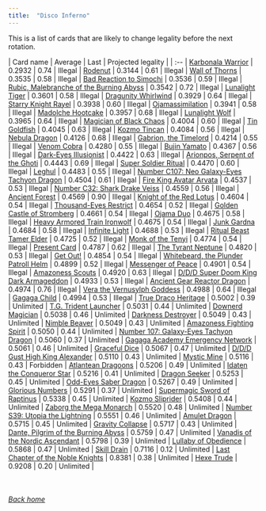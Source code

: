 ```yaml
---
title:  "Disco Inferno"
---
```


This is a list of cards that are likely to change legality before the next rotation.

| Card name | Average | Last | Projected legality |
| :-- |
[Karbonala Warrior](https://db.ygoprodeck.com/card/?search=Karbonala%20Warrior) | 0.2932 | 0.74 | Illegal |
[Rodenut](https://db.ygoprodeck.com/card/?search=Rodenut) | 0.3144 | 0.61 | Illegal |
[Wall of Thorns](https://db.ygoprodeck.com/card/?search=Wall%20of%20Thorns) | 0.3535 | 0.58 | Illegal |
[Bad Reaction to Simochi](https://db.ygoprodeck.com/card/?search=Bad%20Reaction%20to%20Simochi) | 0.3536 | 0.59 | Illegal |
[Rubic, Malebranche of the Burning Abyss](https://db.ygoprodeck.com/card/?search=Rubic,%20Malebranche%20of%20the%20Burning%20Abyss) | 0.3542 | 0.72 | Illegal |
[Lunalight Tiger](https://db.ygoprodeck.com/card/?search=Lunalight%20Tiger) | 0.3601 | 0.58 | Illegal |
[Dragunity Whirlwind](https://db.ygoprodeck.com/card/?search=Dragunity%20Whirlwind) | 0.3929 | 0.64 | Illegal |
[Starry Knight Rayel](https://db.ygoprodeck.com/card/?search=Starry%20Knight%20Rayel) | 0.3938 | 0.60 | Illegal |
[Ojamassimilation](https://db.ygoprodeck.com/card/?search=Ojamassimilation) | 0.3941 | 0.58 | Illegal |
[Madolche Hootcake](https://db.ygoprodeck.com/card/?search=Madolche%20Hootcake) | 0.3957 | 0.68 | Illegal |
[Lunalight Wolf](https://db.ygoprodeck.com/card/?search=Lunalight%20Wolf) | 0.3965 | 0.64 | Illegal |
[Magician of Black Chaos](https://db.ygoprodeck.com/card/?search=Magician%20of%20Black%20Chaos) | 0.4004 | 0.60 | Illegal |
[Tin Goldfish](https://db.ygoprodeck.com/card/?search=Tin%20Goldfish) | 0.4045 | 0.63 | Illegal |
[Kozmo Tincan](https://db.ygoprodeck.com/card/?search=Kozmo%20Tincan) | 0.4084 | 0.56 | Illegal |
[Nebula Dragon](https://db.ygoprodeck.com/card/?search=Nebula%20Dragon) | 0.4126 | 0.68 | Illegal |
[Gabrion, the Timelord](https://db.ygoprodeck.com/card/?search=Gabrion,%20the%20Timelord) | 0.4214 | 0.55 | Illegal |
[Venom Cobra](https://db.ygoprodeck.com/card/?search=Venom%20Cobra) | 0.4280 | 0.55 | Illegal |
[Bujin Yamato](https://db.ygoprodeck.com/card/?search=Bujin%20Yamato) | 0.4367 | 0.56 | Illegal |
[Dark-Eyes Illusionist](https://db.ygoprodeck.com/card/?search=Dark-Eyes%20Illusionist) | 0.4422 | 0.63 | Illegal |
[Arionpos, Serpent of the Ghoti](https://db.ygoprodeck.com/card/?search=Arionpos,%20Serpent%20of%20the%20Ghoti) | 0.4443 | 0.69 | Illegal |
[Super Soldier Ritual](https://db.ygoprodeck.com/card/?search=Super%20Soldier%20Ritual) | 0.4470 | 0.60 | Illegal |
[Leghul](https://db.ygoprodeck.com/card/?search=Leghul) | 0.4483 | 0.55 | Illegal |
[Number C107: Neo Galaxy-Eyes Tachyon Dragon](https://db.ygoprodeck.com/card/?search=Number%20C107:%20Neo%20Galaxy-Eyes%20Tachyon%20Dragon) | 0.4504 | 0.61 | Illegal |
[Fire King Avatar Arvata](https://db.ygoprodeck.com/card/?search=Fire%20King%20Avatar%20Arvata) | 0.4537 | 0.53 | Illegal |
[Number C32: Shark Drake Veiss](https://db.ygoprodeck.com/card/?search=Number%20C32:%20Shark%20Drake%20Veiss) | 0.4559 | 0.56 | Illegal |
[Ancient Forest](https://db.ygoprodeck.com/card/?search=Ancient%20Forest) | 0.4569 | 0.90 | Illegal |
[Knight of the Red Lotus](https://db.ygoprodeck.com/card/?search=Knight%20of%20the%20Red%20Lotus) | 0.4604 | 0.54 | Illegal |
[Thousand-Eyes Restrict](https://db.ygoprodeck.com/card/?search=Thousand-Eyes%20Restrict) | 0.4654 | 0.52 | Illegal |
[Golden Castle of Stromberg](https://db.ygoprodeck.com/card/?search=Golden%20Castle%20of%20Stromberg) | 0.4661 | 0.54 | Illegal |
[Ojama Duo](https://db.ygoprodeck.com/card/?search=Ojama%20Duo) | 0.4675 | 0.58 | Illegal |
[Heavy Armored Train Ironwolf](https://db.ygoprodeck.com/card/?search=Heavy%20Armored%20Train%20Ironwolf) | 0.4675 | 0.54 | Illegal |
[Junk Gardna](https://db.ygoprodeck.com/card/?search=Junk%20Gardna) | 0.4684 | 0.58 | Illegal |
[Infinite Light](https://db.ygoprodeck.com/card/?search=Infinite%20Light) | 0.4688 | 0.53 | Illegal |
[Ritual Beast Tamer Elder](https://db.ygoprodeck.com/card/?search=Ritual%20Beast%20Tamer%20Elder) | 0.4725 | 0.52 | Illegal |
[Monk of the Tenyi](https://db.ygoprodeck.com/card/?search=Monk%20of%20the%20Tenyi) | 0.4774 | 0.54 | Illegal |
[Present Card](https://db.ygoprodeck.com/card/?search=Present%20Card) | 0.4787 | 0.62 | Illegal |
[The Tyrant Neptune](https://db.ygoprodeck.com/card/?search=The%20Tyrant%20Neptune) | 0.4820 | 0.53 | Illegal |
[Get Out!](https://db.ygoprodeck.com/card/?search=Get%20Out!) | 0.4854 | 0.54 | Illegal |
[Whitebeard, the Plunder Patroll Helm](https://db.ygoprodeck.com/card/?search=Whitebeard,%20the%20Plunder%20Patroll%20Helm) | 0.4899 | 0.52 | Illegal |
[Messenger of Peace](https://db.ygoprodeck.com/card/?search=Messenger%20of%20Peace) | 0.4901 | 0.54 | Illegal |
[Amazoness Scouts](https://db.ygoprodeck.com/card/?search=Amazoness%20Scouts) | 0.4920 | 0.63 | Illegal |
[D/D/D Super Doom King Dark Armageddon](https://db.ygoprodeck.com/card/?search=D/D/D%20Super%20Doom%20King%20Dark%20Armageddon) | 0.4933 | 0.53 | Illegal |
[Ancient Gear Reactor Dragon](https://db.ygoprodeck.com/card/?search=Ancient%20Gear%20Reactor%20Dragon) | 0.4974 | 0.76 | Illegal |
[Vera the Vernusylph Goddess](https://db.ygoprodeck.com/card/?search=Vera%20the%20Vernusylph%20Goddess) | 0.4988 | 0.64 | Illegal |
[Gagaga Child](https://db.ygoprodeck.com/card/?search=Gagaga%20Child) | 0.4994 | 0.53 | Illegal |
[True Draco Heritage](https://db.ygoprodeck.com/card/?search=True%20Draco%20Heritage) | 0.5002 | 0.39 | Unlimited |
[T.G. Trident Launcher](https://db.ygoprodeck.com/card/?search=T.G.%20Trident%20Launcher) | 0.5031 | 0.44 | Unlimited |
[Downerd Magician](https://db.ygoprodeck.com/card/?search=Downerd%20Magician) | 0.5038 | 0.46 | Unlimited |
[Darkness Destroyer](https://db.ygoprodeck.com/card/?search=Darkness%20Destroyer) | 0.5049 | 0.43 | Unlimited |
[Nimble Beaver](https://db.ygoprodeck.com/card/?search=Nimble%20Beaver) | 0.5049 | 0.43 | Unlimited |
[Amazoness Fighting Spirit](https://db.ygoprodeck.com/card/?search=Amazoness%20Fighting%20Spirit) | 0.5050 | 0.44 | Unlimited |
[Number 107: Galaxy-Eyes Tachyon Dragon](https://db.ygoprodeck.com/card/?search=Number%20107:%20Galaxy-Eyes%20Tachyon%20Dragon) | 0.5060 | 0.37 | Unlimited |
[Gagaga Academy Emergency Network](https://db.ygoprodeck.com/card/?search=Gagaga%20Academy%20Emergency%20Network) | 0.5061 | 0.46 | Unlimited |
[Graceful Dice](https://db.ygoprodeck.com/card/?search=Graceful%20Dice) | 0.5067 | 0.47 | Unlimited |
[D/D/D Gust High King Alexander](https://db.ygoprodeck.com/card/?search=D/D/D%20Gust%20High%20King%20Alexander) | 0.5110 | 0.43 | Unlimited |
[Mystic Mine](https://db.ygoprodeck.com/card/?search=Mystic%20Mine) | 0.5116 | 0.43 | Forbidden |
[Atlantean Dragoons](https://db.ygoprodeck.com/card/?search=Atlantean%20Dragoons) | 0.5206 | 0.49 | Unlimited |
[Idaten the Conqueror Star](https://db.ygoprodeck.com/card/?search=Idaten%20the%20Conqueror%20Star) | 0.5216 | 0.41 | Unlimited |
[Dragon Seeker](https://db.ygoprodeck.com/card/?search=Dragon%20Seeker) | 0.5253 | 0.45 | Unlimited |
[Odd-Eyes Saber Dragon](https://db.ygoprodeck.com/card/?search=Odd-Eyes%20Saber%20Dragon) | 0.5267 | 0.49 | Unlimited |
[Glorious Numbers](https://db.ygoprodeck.com/card/?search=Glorious%20Numbers) | 0.5291 | 0.37 | Unlimited |
[Supermagic Sword of Raptinus](https://db.ygoprodeck.com/card/?search=Supermagic%20Sword%20of%20Raptinus) | 0.5338 | 0.45 | Unlimited |
[Kozmo Sliprider](https://db.ygoprodeck.com/card/?search=Kozmo%20Sliprider) | 0.5408 | 0.44 | Unlimited |
[Zaborg the Mega Monarch](https://db.ygoprodeck.com/card/?search=Zaborg%20the%20Mega%20Monarch) | 0.5520 | 0.48 | Unlimited |
[Number S39: Utopia the Lightning](https://db.ygoprodeck.com/card/?search=Number%20S39:%20Utopia%20the%20Lightning) | 0.5551 | 0.46 | Unlimited |
[Amulet Dragon](https://db.ygoprodeck.com/card/?search=Amulet%20Dragon) | 0.5715 | 0.45 | Unlimited |
[Gravity Collapse](https://db.ygoprodeck.com/card/?search=Gravity%20Collapse) | 0.5717 | 0.43 | Unlimited |
[Dante, Pilgrim of the Burning Abyss](https://db.ygoprodeck.com/card/?search=Dante,%20Pilgrim%20of%20the%20Burning%20Abyss) | 0.5759 | 0.47 | Unlimited |
[Vanadis of the Nordic Ascendant](https://db.ygoprodeck.com/card/?search=Vanadis%20of%20the%20Nordic%20Ascendant) | 0.5798 | 0.39 | Unlimited |
[Lullaby of Obedience](https://db.ygoprodeck.com/card/?search=Lullaby%20of%20Obedience) | 0.5868 | 0.47 | Unlimited |
[Skill Drain](https://db.ygoprodeck.com/card/?search=Skill%20Drain) | 0.7116 | 0.12 | Unlimited |
[Last Chapter of the Noble Knights](https://db.ygoprodeck.com/card/?search=Last%20Chapter%20of%20the%20Noble%20Knights) | 0.8381 | 0.38 | Unlimited |
[Hexe Trude](https://db.ygoprodeck.com/card/?search=Hexe%20Trude) | 0.9208 | 0.20 | Unlimited |

<br>

###### [Back home](index)
